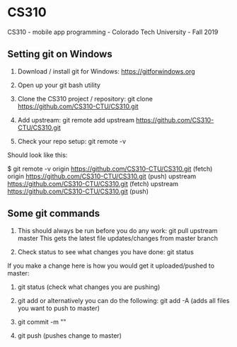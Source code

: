 # CS310
CS310 - mobile app programming - Colorado Tech University - Fall 2019

Setting git on Windows
----------------------
1. Download / install git for Windows: https://gitforwindows.org

2. Open up your git bash utility

3. Clone the CS310 project / repository: git clone https://github.com/CS310-CTU/CS310.git

4. Add upstream: git remote add upstream https://github.com/CS310-CTU/CS310.git

5. Check your repo setup: git remote -v

Should look like this:

$ git remote -v
origin	https://github.com/CS310-CTU/CS310.git (fetch)
origin	https://github.com/CS310-CTU/CS310.git (push)
upstream	https://github.com/CS310-CTU/CS310.git (fetch)
upstream	https://github.com/CS310-CTU/CS310.git (push)

Some git commands
-----------------

1.  This should always be run before you do any work:  git pull upstream master
    This gets the latest file updates/changes from 
    master branch

2.  Check status to see what changes you have done:  git status

If you make a change here is how you would get it uploaded/pushed to master:
1.  git status		(check what changes you are pushing)

2.  git add <file you want to push to master>
    or alternatively you can do the following:
    git add -A		(adds all files you want to push to master)

3.  git commit -m "<add a short summary of change>"

4.  git push		(pushes change to master)



